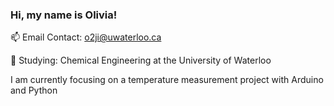 ### Hi, my name is Olivia! 
📫 Email Contact: o2ji@uwaterloo.ca

:triangular_ruler: Studying: Chemical Engineering at the University of Waterloo

I am currently focusing on a temperature measurement project with Arduino and Python
<!--
**olivia-ji/olivia-ji** is a ✨ _special_ ✨ repository because its `README.md` (this file) appears on your GitHub profile.

Here are some ideas to get you started:

- 🔭 I’m currently working on ...
- 🌱 I’m currently learning ...
- 👯 I’m looking to collaborate on ...
- 🤔 I’m looking for help with ...
- 💬 Ask me about ...
- 📫 How to reach me: ...
- 😄 Pronouns: ...
- ⚡ Fun fact: ...
-->

